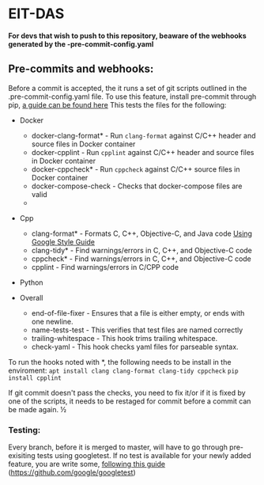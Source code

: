 # EIT-DAS

**For devs that wish to push to this repository,
beaware of the webhooks generated by the -pre-commit-config.yaml**

## Pre-commits and webhooks:
Before a commit is accepted, the it runs a set of git scripts outlined in
the .pre-commit-config.yaml file.
To use this feature, install pre-commit through pip, [a guide can be found here](https://pre-commit.com/)
This tests the files for the following:
* Docker
    * docker-clang-format\* - Run `clang-format` against C/C++ header and source files in Docker container
    * docker-cpplint - Run `cpplint` against C/C++ header and source files in Docker container
    * docker-cppcheck\* - Run `cppcheck` against C/C++ source files in Docker container
    * docker-compose-check - Checks that docker-compose files are valid
    *
* Cpp
    * clang-format\* - Formats C, C++, Objective-C, and Java code [Using Google Style Guide](https://google.github.io/styleguide/cppguide.html)
    * clang-tidy\* - Find warnings/errors in C, C++, and Objective-C code
    * cppcheck\* - Find warnings/errors in C, C++, and Objective-C code
    * cpplint - Find warnings/errors in C/CPP code
* Python

* Overall
    * end-of-file-fixer - Ensures that a file is either empty, or ends with one newline.
    * name-tests-test - This verifies that test files are named correctly
    * trailing-whitespace - This hook trims trailing whitespace.
    * check-yaml - This hook checks yaml files for parseable syntax.

To run the hooks noted with \*, the following needs to be install in the enviroment:
```apt install clang clang-format clang-tidy cppcheck```
```pip install cpplint```

If git commit doesn't pass the checks, you need to fix it/or if it is fixed by
one of the scripts, it needs to be restaged for commit before
a commit can be made again. ½
### Testing:
Every branch, before it is merged to master, will have to go through pre-exisiting tests using googletest.
If no test is available for your newly added feature, you are write some, [following this guide](https://google.github.io/googletest/primer.html)
(https://github.com/google/googletest)
